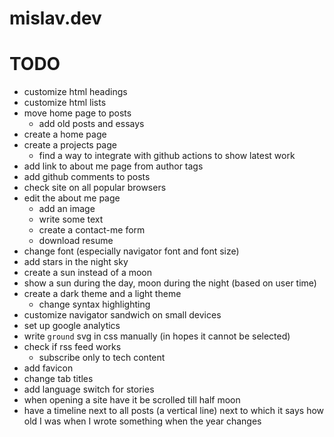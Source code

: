 # mislav.dev

# TODO
- customize html headings
- customize html lists
- move home page to posts
  - add old posts and essays
- create a home page
- create a projects page
  - find a way to integrate with github actions to show latest work
- add link to about me page from author tags
- add github comments to posts
- check site on all popular browsers
- edit the about me page
  - add an image
  - write some text
  - create a contact-me form
  - download resume
- change font (especially navigator font and font size)
- add stars in the night sky
- create a sun instead of a moon
- show a sun during the day, moon during the night (based on user time)
- create a dark theme and a light theme
  - change syntax highlighting
- customize navigator sandwich on small devices
- set up google analytics
- write `ground` svg in css manually (in hopes it cannot be selected)
- check if rss feed works
  - subscribe only to tech content
- add favicon
- change tab titles
- add language switch for stories
- when opening a site have it be scrolled till half moon
- have a timeline next to all posts (a vertical line) next to which it says how old I was when I wrote something when the year changes

